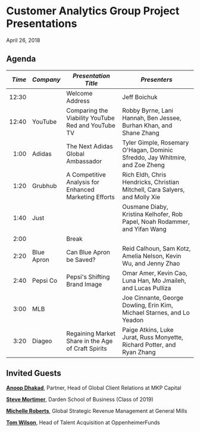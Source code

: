 Customer Analytics Group Project Presentations
================
April 26, 2018

Agenda
------

<table>
<colgroup>
<col width="6%" />
<col width="14%" />
<col width="32%" />
<col width="46%" />
</colgroup>
<thead>
<tr class="header">
<th align="right"><em>Time</em></th>
<th><em>Company</em></th>
<th><em>Presentation Title</em></th>
<th><em>Presenters</em></th>
</tr>
</thead>
<tbody>
<tr class="odd">
<td align="right">12:30</td>
<td></td>
<td>Welcome Address</td>
<td>Jeff Boichuk</td>
</tr>
<tr class="even">
<td align="right">12:40</td>
<td>YouTube</td>
<td>Comparing the Viability YouTube Red and YouTube TV</td>
<td>Robby Byrne, Lani Hannah, Ben Jessee, Burhan Khan, and Shane Zhang</td>
</tr>
<tr class="odd">
<td align="right">1:00</td>
<td>Adidas</td>
<td>The Next Adidas Global Ambassador</td>
<td>Tyler Gimple, Rosemary O'Hagan, Dominic Sfreddo, Jay Whitmire, and Zoe Zheng</td>
</tr>
<tr class="even">
<td align="right">1:20</td>
<td>Grubhub</td>
<td>A Competitive Analysis for Enhanced Marketing Efforts</td>
<td>Rich Eldh, Chris Hendricks, Christian Mitchell, Cara Salyers, and Molly Xie</td>
</tr>
<tr class="odd">
<td align="right">1:40</td>
<td>Just</td>
<td></td>
<td>Ousmane Diaby, Kristina Kelhofer, Rob Papel, Noah Rodammer, and Yifan Wang</td>
</tr>
<tr class="even">
<td align="right">2:00</td>
<td></td>
<td>Break</td>
<td></td>
</tr>
<tr class="odd">
<td align="right">2:20</td>
<td>Blue Apron</td>
<td>Can Blue Apron be Saved?</td>
<td>Reid Calhoun, Sam Kotz, Amelia Nelson, Kevin Wu, and Jenny Zhao</td>
</tr>
<tr class="even">
<td align="right">2:40</td>
<td>Pepsi Co</td>
<td>Pepsi's Shifting Brand Image</td>
<td>Omar Amer, Kevin Cao, Luna Han, Mo Jmaileh, and Lucas Pulliza</td>
</tr>
<tr class="odd">
<td align="right">3:00</td>
<td>MLB</td>
<td></td>
<td>Joe Cinnante, George Dowling, Erin Kim, Michael Starnes, and Lo Yeadon</td>
</tr>
<tr class="even">
<td align="right">3:20</td>
<td>Diageo</td>
<td>Regaining Market Share in the Age of Craft Spirits</td>
<td>Paige Atkins, Luke Jurat, Russ Monyette, Richard Potter, and Ryan Zhang</td>
</tr>
</tbody>
</table>

Invited Guests
--------------

[**Anoop Dhakad**](https://www.linkedin.com/in/anoopdhakad/), Partner, Head of Global Client Relations at MKP Capital

[**Steve Mortimer**](https://www.linkedin.com/in/stevenmmortimer/), Darden School of Business (Class of 2019)

[**Michelle Roberts**](https://www.linkedin.com/in/michelle-roberts-997a548/), Global Strategic Revenue Management at General Mills

[**Tom Wilson**](https://www.linkedin.com/in/tom-wilson-993b28/), Head of Talent Acquisition at OppenheimerFunds
